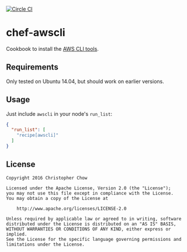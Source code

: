 [![Circle CI](https://circleci.com/gh/kinesisptyltd/chef-awscli.svg?style=svg)](https://circleci.com/gh/kinesisptyltd/chef-awscli)

# chef-awscli

Cookbook to install the [AWS CLI tools](https://github.com/aws/aws-cli).

## Requirements

Only tested on Ubuntu 14.04, but should work on earlier versions.

## Usage

Just include `awscli` in your node's `run_list`:

```json
{
  "run_list": [
    "recipe[awscli]"
  ]
}
```

## License

    Copyright 2016 Christopher Chow

    Licensed under the Apache License, Version 2.0 (the "License");
    you may not use this file except in compliance with the License.
    You may obtain a copy of the License at

        http://www.apache.org/licenses/LICENSE-2.0

    Unless required by applicable law or agreed to in writing, software
    distributed under the License is distributed on an "AS IS" BASIS,
    WITHOUT WARRANTIES OR CONDITIONS OF ANY KIND, either express or implied.
    See the License for the specific language governing permissions and
    limitations under the License.
